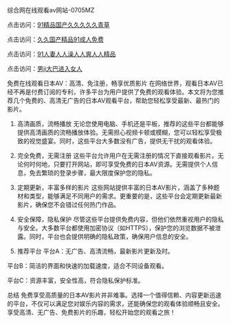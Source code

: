 
综合网在线观看av网站-0705MZ

点击访问：<a href="https://heiliaoow5kzm.pages.dev">91精品国产久久久久久青草</a>

点击访问：<a href="https://heiliao2dmwwy.pages.dev">久久国产精品91成人免费</a>

点击访问：<a href="https://heiliaoll4qsx.pages.dev">91人妻人人澡人人爽人人精品</a>

点击访问：<a href="https://heiliaowzu4ur.pages.dev">男ji大巴进入女人</a>




免费在线观看日本AV：高清、免注册，畅享优质影片
在网络世界，观看日本AV已经不再是付费订阅的专利，许多平台为用户提供了免费的观看体验。本文将为您推荐几个免费的、高清无广告的日本AV观看平台，帮助您轻松享受最新、最热门的影片。

1. 高清画质，流畅播放
无论您使用电脑、手机还是平板，推荐的这些平台都能够提供高清画质的流畅播放体验。无需担心视频卡顿或模糊，您可以轻松享受极致的视觉盛宴。同时，这些平台大多数没有广告，提供无干扰的观看体验。

2. 完全免费，无需注册
这些平台允许用户在无需注册的情况下直接观看影片。无论何时何地，只要打开网站，即可享受免费的日本AV资源。无需提供个人信息，免去繁琐的登录步骤，最大限度保护您的隐私。

3. 定期更新，丰富多样的影片
这些网站提供丰富的日本AV影片，涵盖了多种题材和类型，能够满足不同用户的需求。更重要的是，这些平台会定期更新最新影片，确保您不会错过任何热门作品。

4. 安全保障，隐私保护
尽管这些平台提供免费内容，但他们依然重视用户的隐私与安全。大多数平台都使用加密协议（如HTTPS），保护您的浏览数据不被泄露。同时，平台也会提供明确的隐私政策，确保用户信息的安全。

5. 推荐平台
平台A：无广告、高清流畅，最新影片更新及时。

平台B：简洁的界面和快速的加载速度，适合不同设备观看。

平台C：资源丰富，安全性高，符合隐私保护标准。

总结
免费享受高质量的日本AV影片并非难事。选择一个值得信赖、内容更新迅速的平台，不仅可以满足您对娱乐内容的需求，还能确保您的观看体验顺畅且安全。享受高清、无广告、免费影片的乐趣，轻松开始您的观看之旅！




<span style="display:none;">[Canonical link](  ）</span>
